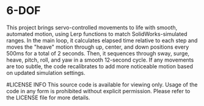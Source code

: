 # 6-DOF

This project brings servo-controlled movements to life with smooth, automated motion, using Lerp functions to match SolidWorks-simulated ranges. In the main loop, it calculates elapsed time relative to each step and moves the "heave" motion through up, center, and down positions every 500ms for a total of 2 seconds. Then, it sequences through sway, surge, heave, pitch, roll, and yaw in a smooth 12-second cycle. If any movements are too subtle, the code recalibrates to add more noticeable motion based on updated simulation settings.



#LICENSE INFO This source code is available for viewing only. Usage of the code in any form is prohibited without explicit permission. Please refer to the LICENSE file for more details.
